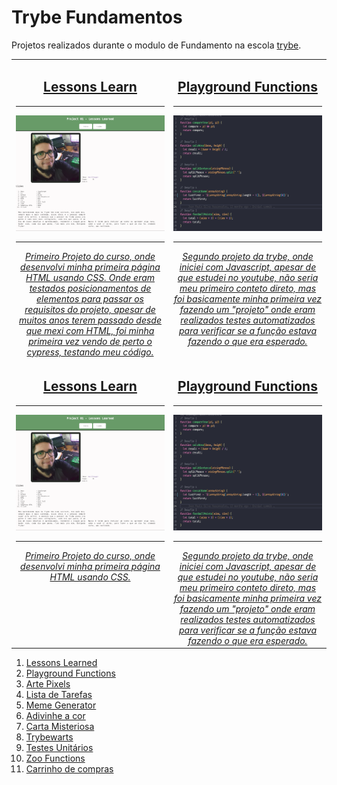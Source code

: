 # Trybe Fundamentos

Projetos realizados durante o modulo de Fundamento na escola [trybe](https://www.betrybe.com/).

<table>
  <tr valign="top">
    <td width="45%" align="center">
      <h2>
        <a href="#" target="_blank">Lessons Learn
      </h2>
      <hr>
      <img src="./img/lessons_learned_320x249.png">
      <hr>
      <i>
        Primeiro Projeto do curso, onde desenvolvi minha primeira página HTML usando CSS. Onde eram testados posicionamentos de elementos para passar os requisitos do projeto, apesar de muitos anos terem passado desde que mexi com HTML, foi minha primeira vez vendo de perto o cypress, testando meu código.
      </i>
    </td>
    <td width="45%" align="center">
      <h2>
        <a href="#" target="_blank">Playground Functions
      </h2>
      <hr>
      <img src="./img/playground_functions_320x249.png">
      <hr>
      <i>
        Segundo projeto da trybe, onde iniciei com Javascript, apesar de que estudei no youtube, não seria meu primeiro conteto direto, mas foi basicamente minha primeira vez fazendo um "projeto" onde eram realizados testes automatizados para verificar se a função estava fazendo o que era esperado.
      </i>
    </td>
  </tr>

  <tr valign="top">
    <td width="45%" align="center">
      <h2>
        <a href="#" target="_blank">Lessons Learn
      </h2>
      <hr>
      <img src="./img/lessons_learned_320x249.png">
      <hr>
      <i>
        Primeiro Projeto do curso, onde desenvolvi minha primeira página HTML usando CSS.
      </i>
    </td>
    <td width="45%" align="center">
      <h2>
        <a href="#" target="_blank">Playground Functions
      </h2>
      <hr>
      <img src="./img/playground_functions_320x249.png">
      <hr>
      <i>
        Segundo projeto da trybe, onde iniciei com Javascript, apesar de que estudei no youtube, não seria meu primeiro conteto direto, mas foi basicamente minha primeira vez fazendo um "projeto" onde eram realizados testes automatizados para verificar se a função estava fazendo o que era esperado.
      </i>
    </td>
  </tr>
</table>

<ol>
    <li><a href="">Lessons Learned</li>
    <li><a href="">Playground Functions</li>
    <li><a href="">Arte Pixels</li>
    <li><a href="">Lista de Tarefas</li>
    <li><a href="">Meme Generator</li>
    <li><a href="">Adivinhe a cor</li>
    <li><a href="">Carta Misteriosa</li>
    <li><a href="">Trybewarts</li>
    <li><a href="">Testes Unitários</li>
    <li><a href="">Zoo Functions</li>
    <li><a href="">Carrinho de compras</li>
</ol>